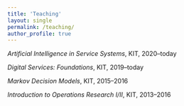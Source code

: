 ```yaml
---
title: 'Teaching'
layout: single
permalink: /teaching/
author_profile: true
---
```


*Artificial Intelligence in Service Systems*, KIT, 2020–today

*Digital Services: Foundations*, KIT, 2019–today

*Markov Decision Models*, KIT, 2015–2016

*Introduction to Operations Research I/II*, KIT, 2013–2016

